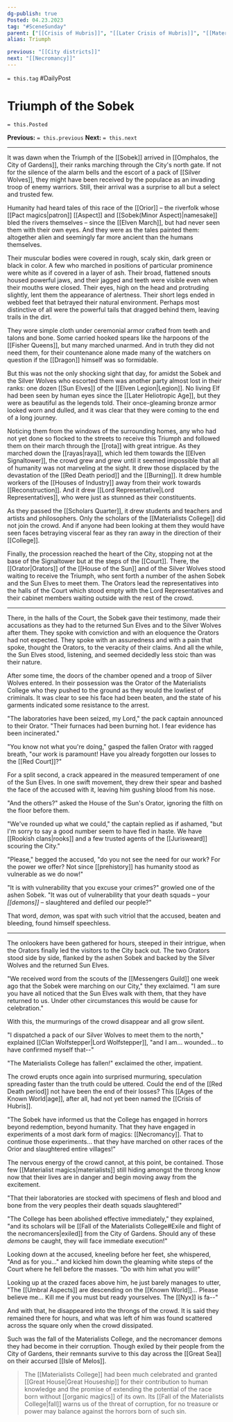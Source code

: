 ```yaml
---
dg-publish: true
Posted: 04.23.2023
tag: "#SceneSunday"
parent: ["[[Crisis of Hubris]]", "[[Later Crisis of Hubris]]", "[[Materialists College]]", "[[Sobek]]", "[[Fall of the Materialists College]]"]
alias: Triumph

previous: "[[City districts]]"
next: "[[Necromancy]]"
---
```

`= this.tag` #DailyPost 
# Triumph of the Sobek
`= this.Posted`

**Previous:** `= this.previous`
**Next:** `= this.next`

---

It was dawn when the Triumph of the [[Sobek]] arrived in [[Omphalos, the City of Gardens]], their ranks marching through the City's north gate. If not for the silence of the alarm bells and the escort of a pack of [[Silver Wolves]], they might have been received by the populace as an invading troop of enemy warriors. Still, their arrival was a surprise to all but a select and trusted few.

Humanity had heard tales of this race of the [[Orior]] – the riverfolk whose [[Pact magics|patron]] [[Aspect]] and [[Sobek(Minor Aspect)|namesake]] bled the rivers themselves – since the [[Elven March]], but had never seen them with their own eyes. And they were as the tales painted them: altogether alien and seemingly far more ancient than the humans themselves.

Their muscular bodies were covered in rough, scaly skin, dark green or black in color. A few who marched in positions of particular prominence were white as if covered in a layer of ash. Their broad, flattened snouts housed powerful jaws, and their jagged and teeth were visible even when their mouths were closed. Their eyes, high on the head and protruding slightly, lent them the appearance of alertness. Their short legs ended in webbed feet that betrayed their natural environment. Perhaps most distinctive of all were the powerful tails that dragged behind them, leaving trails in the dirt.

They wore simple cloth under ceremonial armor crafted from teeth and talons and bone. Some carried hooked spears like the harpoons of the [[Fisher Queens]], but many marched unarmed. And in truth they did not need them, for their countenance alone made many of the watchers on question if the [[Dragon]] himself was so formidable.

But this was not the only shocking sight that day, for amidst the Sobek and the Silver Wolves who escorted them was another party almost lost in their ranks: one dozen [[Sun Elves]] of the [[Elven Legion|Legion]]. No living Elf had been seen by human eyes since the [[Later Heliotropic Age]], but they were as beautiful as the legends told. Their once-gleaming bronze armor looked worn and dulled, and it was clear that they were coming to the end of a long journey.

Noticing them from the windows of the surrounding homes, any who had not yet done so flocked to the streets to receive this Triumph and followed them on their march through the [[rota]] with great intrigue. As they marched down the [[rayas|raya]], which led them towards the [[Elven Signaltower]], the crowd grew and grew until it seemed impossible that all of humanity was not marveling at the sight. It drew those displaced by the devastation of the [[Red Death period]] and the [[Burning]]. It drew humble workers of the [[Houses of Industry]] away from their work towards [[Reconstruction]]. And it drew [[Lord Representative|Lord Representatives]], who were just as stunned as their constituents.

As they passed the [[Scholars Quarter]], it drew students and teachers and artists and philosophers. Only the scholars of the [[Materialists College]] did not join the crowd. And if anyone had been looking at them they would have seen faces betraying visceral fear as they ran away in the direction of their [[College]].

Finally, the procession reached the heart of the City, stopping not at the base of the Signaltower but at the steps of the [[Court]]. There, the [[Orator|Orators]] of the [[House of the Sun]] and of the Silver Wolves stood waiting to receive the Triumph, who sent forth a number of the ashen Sobek and the Sun Elves to meet them. The Orators lead the representatives into the halls of the Court which stood empty with the Lord Representatives and their cabinet members waiting outside with the rest of the crowd.

---

There, in the halls of the Court, the Sobek gave their testimony, made their accusations as they had to the returned Sun Elves and to the Silver Wolves after them. They spoke with conviction and with an eloquence the Orators had not expected. They spoke with an assuredness and with a pain that spoke, thought the Orators, to the veracity of their claims. And all the while, the Sun Elves stood, listening, and seemed decidedly less stoic than was their nature.

After some time, the doors of the chamber opened and a troop of Silver Wolves entered. In their possession was the Orator of the Materialists College who they pushed to the ground as they would the lowliest of criminals. It was clear to see his face had been beaten, and the state of his garments indicated some resistance to the arrest.

"The laboratories have been seized, my Lord," the pack captain announced to their Orator. "Their furnaces had been burning hot. I fear evidence has been incinerated."

"You know not what you're doing," gasped the fallen Orator with ragged breath, "our work is paramount! Have you already forgotten our losses to the [[Red Court]]?"

For a split second, a crack appeared in the measured temperament of one of the Sun Elves. In one swift movement, they drew their spear and bashed the face of the accused with it, leaving him gushing blood from his nose.

"And the others?" asked the House of the Sun's Orator, ignoring the filth on the floor before them.

"We've rounded up what we could," the captain replied as if ashamed, "but I'm sorry to say a good number seem to have fled in haste. We have [[Rookish clans|rooks]] and a few trusted agents of the [[Jurisweard]] scouring the City."

"Please," begged the accused, "do you not see the need for our work? For the power we offer? Not since [[prehistory]] has humanity stood as vulnerable as we do now!"

"It is with vulnerability that you excuse your crimes?" growled one of the ashen Sobek. "It was out of vulnerability that your death squads – your *[[demons]]* – slaughtered and defiled our people?"

That word, *demon*, was spat with such vitriol that the accused, beaten and bleeding, found himself speechless.

---

The onlookers have been gathered for hours, steeped in their intrigue, when the Orators finally led the visitors to the City back out. The two Orators stood side by side, flanked by the ashen Sobek and backed by the Silver Wolves and the returned Sun Elves.

"We received word from the scouts of the [[Messengers Guild]] one week ago that the Sobek were marching on our City," they exclaimed. "I am sure you have all noticed that the Sun Elves walk with them, that they have returned to us. Under other circumstances this would be cause for celebration."

With this, the murmurings of the crowd disappear and all grow silent.

"I dispatched a pack of our Silver Wolves to meet them to the north," explained [[Clan Wolfstepper|Lord Wolfstepper]], "and I am... wounded... to have confirmed myself that--"

"The Materialists College has fallen!" exclaimed the other, impatient.

The crowd erupts once again into surprised murmuring, speculation spreading faster than the truth could be uttered. Could the end of the [[Red Death period]] not have been the end of their losses? This [[Ages of the Known World|age]], after all, had not yet been named the [[Crisis of Hubris]].

"The Sobek have informed us that the College has engaged in horrors beyond redemption, beyond humanity. That they have engaged in experiments of a most dark form of magics: [[Necromancy]]. That to continue those experiments... that they have marched on other races of the Orior and slaughtered entire villages!"

The nervous energy of the crowd cannot, at this point, be contained. Those few [[Materialist magics|materialists]] still hiding amongst the throng know now that their lives are in danger and begin moving away from the excitement.

"That their laboratories are stocked with specimens of flesh and blood and bone from the very peoples their death squads slaughtered!"

"The College has been abolished effective immediately," they explained, "and its scholars will be [[Fall of the Materialists College#Exile and flight of the necromancers|exiled]] from the City of Gardens. Should any of these *demons* be caught, they will face immediate execution!"

Looking down at the accused, kneeling before her feet, she whispered, "And as for you..." and kicked him down the gleaming white steps of the Court where he fell before the masses. "Do with him what you will!"

Looking up at the crazed faces above him, he just barely manages to utter, "The [[Umbral Aspects]] are descending on the [[Known World]]... Please believe me... Kill me if you must but ready yourselves. The [[Nyx]] is fa--"

And with that, he disappeared into the throngs of the crowd. It is said they remained there for hours, and what was left of him was found scattered across the square only when the crowd dissipated.

Such was the fall of the Materialists College, and the necromancer demons they had become in their corruption. Though exiled by their people from the City of Gardens, their remnants survive to this day across the [[Great Sea]] on their accursed [[Isle of Melos]].

> The [[Materialists College]] had been much celebrated and granted [[Great House|Great Houseship]] for their contribution to human knowledge and the promise of extending the potential of the race born without [[organic magics]] of its own. Its [[Fall of the Materialists College|fall]] warns us of the threat of corruption, for no treasure or power may balance against the horrors born of such sin.